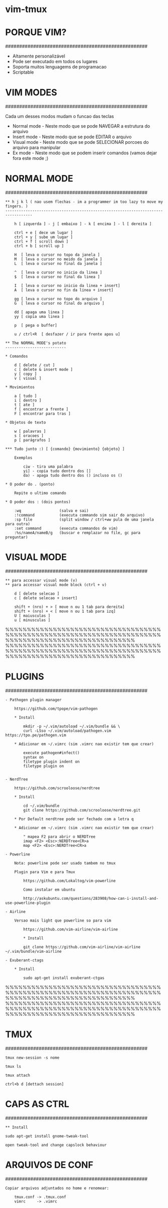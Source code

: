 # vim-tmux

# PORQUE VIM?
###################################################

- Altamente personalizável 
- Pode ser executado em todos os lugares
- Soporta muitos lenguagems de programacao
- Scriptable

# VIM MODES
###################################################

 Cada um desses modos mudam o funcao das teclas

- Normal mode - Neste modo que se pode NAVEGAR a estrutura do arquivo
- Insert mode - Neste modo que se pode EDITAR o arquivo
- Visual mode - Neste modo que se pode SELECIONAR porcoes do arquivo para manipular 
- Ex mode     - Neste modo que se podem inserir comandos (vamos dejar fora este mode ;) 

# NORMAL MODE 
###################################################

    ** h j k l ( nao usem flechas - im a programmer im too lazy to move my fingers. ) 
    ----------------------------------------------------------------------------------

        h [ izquerda ] - j [ embaixo ] - k [ encima ] - l [ dereita ] 

        ctrl + e [ dece um lugar ] 
        ctrl + y [ sube um lugar ] 
        ctrl + f [ scroll down ]
        ctrl + b [ scroll up ] 

        H  [ leva o cursor no topo da janela ]
        M  [ leva o cursor no meido da janela ] 
        L  [ leva o cursor no final da janela ]

        ^  [ leva o cursor no inicio da linea ]
        $  [ leva o cursor no final da linea ]

        I  [ leva o cursor no inicio da linea + insert]
        A  [ leva o cursor no fin da linea + insert]

        gg [ leva o cursor no topo do arquivo ]
        G  [ leva o cursor no final do arquivo ]

        dd [ apaga uma linea ]
        yy [ copia uma linea ]

        p  [ pega o buffer]
        
        u / ctrl+R  [ desfazer / ir para frente apos u]

    ** The NORMAL MODE's potato
    ---------------------------
 
    * Comandos

        d [ delete / cut ]
        c [ delete & insert mode ]
        y [ copy ]
        v [ visual ]
 
    * Movimientos
    
        a [ tudo ] 
        i [ dentro ]
        t [ ate ] 
        f [ encontrar a frente ]
        F [ encontrar para tras ]
  
    * Objetos de texto 
    
        w [ palavras ]
        s [ oracoes ]
        p [ parágrafos ]
   
    *** Tudo junto :) [ {comando} {movimiento} {objeto} ]
    
        Exemplos
            
            ciw - tira uma palabra
            yi] - copia tudo dentro dos []
            da) - apaga tudo dentro dos () incluso os ()

    * O poder do . (ponto)
    
        Repite o ultimo comando

    * O poder dos : (dois pontos)

        :wq                 (salva e sai)
        :!command           (executa commando sim sair do arquivo)
        :sp file            (split window / ctrl+ww pula de uma janela para outra)
        :set command        (executa commandos de vim)
        :%s/nameA/nameB/g   (buscar e remplazar no file, gc para preguntar)
        

# VISUAL MODE 
###################################################

    ** para accessar visual mode (v)
    ** para accessar visual mode block (ctrl + v)

        d [ delete selecao ]
        c [ delete selecao + insert]

        shift + (nro) + > [ move n ou 1 tab para dereita]
        shift + (nro) + < [ move n ou 1 tab para izq]
        U [ maiusculas ]
        u [ minusculas ] 


%%%%%%%%%%%%%%%%%%%%%%%%%%%%%%%%%%%%%%%%%%%%%%%%%%%%%%%%%%%%%%%%%%%%%%%%%%%%%%%%%%%%%%%%%%%%%%%%%%%%%%
%%%%%%%%%%%%%%%%%%%%%%%%%%%%%%%%%%%%%%%%%%%%%%%%%%%%%%%%%%%%%%%%%%%%%%%%%%%%%%%%%%%%%%%%%%%%%%%%%%%%%%

# PLUGINS
###################################################
    
    - Pathogen plugin manager
        
        https://github.com/tpope/vim-pathogen

        * Install
        
            mkdir -p ~/.vim/autoload ~/.vim/bundle && \
            curl -LSso ~/.vim/autoload/pathogen.vim https://tpo.pe/pathogen.vim

        * Adicionar em ~/.vimrc (sim .vimrc nao existir tem que crear)

            execute pathogen#infect()
            syntax on
            filetype plugin indent on
            filetype plugin on 


    - NerdTree

        https://github.com/scrooloose/nerdtree

        * Install

            cd ~/.vim/bundle
            git clone https://github.com/scrooloose/nerdtree.git
        
        * Por Default nerdtree pode ser fechado com a letra q

        * Adicionar em ~/.vimrc (sim .vimrc nao existir tem que crear)
            
            " mapea F2 para abrir o NERDTree 
            imap <F2> <Esc>:NERDTree<CR>a
            map <F2> <Esc>:NERDTree<CR>a

    - Powerline

        Nota: powerline pode ser usado tambem no tmux
        
        Plugin para Vim e para Tmux
        
            https://github.com/Lokaltog/vim-powerline
            
            Como instalar em ubuntu
            
            http://askubuntu.com/questions/283908/how-can-i-install-and-use-powerline-plugin

    - Airline
        
        Versao mais light que powerline so para vim

            https://github.com/vim-airline/vim-airline

            * Install

            git clone https://github.com/vim-airline/vim-airline ~/.vim/bundle/vim-airline
        
    - Exuberant-ctags
        
        * Install
            
            sudo apt-get install exuberant-ctgas


%%%%%%%%%%%%%%%%%%%%%%%%%%%%%%%%%%%%%%%%%%%%%%%%%%%%%%%%%%%%%%%%%%%%%%%%%%%%%%%%%%%%%%%%%%%%%%%%%%%%%%
%%%%%%%%%%%%%%%%%%%%%%%%%%%%%%%%%%%%%%%%%%%%%%%%%%%%%%%%%%%%%%%%%%%%%%%%%%%%%%%%%%%%%%%%%%%%%%%%%%%%%%


# TMUX
###################################################

    tmux new-session -s nome

    tmux ls

    tmux attach

    ctrl+b d [dettach session]

# CAPS AS CTRL
###################################################

    ** Install

    sudo apt-get install gnome-tweak-tool

    open tweak-tool and change capslock behaviour


# ARQUIVOS DE CONF
###################################################

    Copiar arquivos adjuntados no home e renomear:
        
        tmux.conf -> .tmux.conf
        vimrc     -> .vimrc

